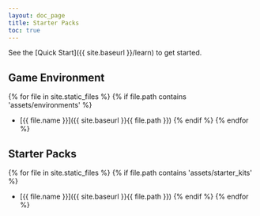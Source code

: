 ```yaml
---
layout: doc_page
title: Starter Packs
toc: true
---
```


See the [Quick Start]({{ site.baseurl }}/learn) to get started.

## Game Environment

{% for file in site.static_files %}
    {% if file.path contains 'assets/environments' %}
- [{{ file.name }}]({{ site.baseurl }}{{ file.path }})
    {% endif %}
{% endfor %}

## Starter Packs

{% for file in site.static_files %}
    {% if file.path contains 'assets/starter_kits' %}
- [{{ file.name }}]({{ site.baseurl }}{{ file.path }})
    {% endif %}
{% endfor %}
